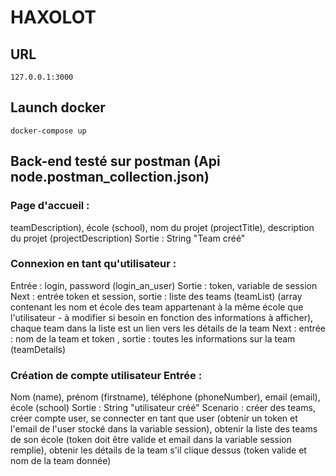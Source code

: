 # HAXOLOT

## URL
```
127.0.0.1:3000
```

## Launch docker
```
docker-compose up
```

## Back-end testé sur postman (Api node.postman_collection.json)

### Page d'accueil :

teamDescription), école (school), nom du projet (projectTitle), description du projet (projectDescription) Sortie : String "Team créé"


### Connexion en tant qu'utilisateur :

Entrée : login, password (login_an_user) Sortie : token, variable de session Next : entrée token et session, sortie : liste des teams (teamList) (array contenant les nom et école des team appartenant à la même école que l'utilisateur - à modifier si besoin en fonction des informations à afficher), chaque team dans la liste est un lien vers les détails de la team Next : entrée : nom de la team et token , sortie : toutes les informations sur la team (teamDetails)



### Création de compte utilisateur Entrée :

Nom (name), prénom (firstname), téléphone (phoneNumber), email (email), école (school) Sortie : String "utilisateur créé" Scenario : créer des teams, créer compte user, se connecter en tant que user (obtenir un token et l'email de l'user stocké dans la variable session), obtenir la liste des teams de son école (token doit être valide et email dans la variable session remplie), obtenir les détails de la team s'il clique dessus (token valide et nom de la team donnée)












